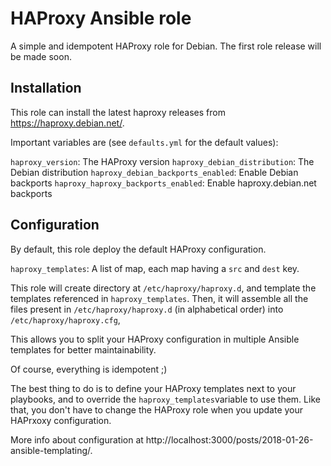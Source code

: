 # HAProxy Ansible role

A simple and idempotent HAProxy role for Debian.
The first role release will be made soon.

## Installation

This role can install the latest haproxy releases from https://haproxy.debian.net/.

Important variables are (see `defaults.yml` for the default values):

`haproxy_version`: The HAProxy version
`haproxy_debian_distribution`: The Debian distribution
`haproxy_debian_backports_enabled`: Enable Debian backports
`haproxy_haproxy_backports_enabled`: Enable haproxy.debian.net backports

## Configuration

By default, this role deploy the default HAProxy configuration.

`haproxy_templates`: A list of map, each map having a `src` and `dest` key.

This role will create directory at `/etc/haproxy/haproxy.d`, and template the templates referenced in `haproxy_templates`. Then, it will assemble all the files present in `/etc/haproxy/haproxy.d` (in alphabetical order) into `/etc/haproxy/haproxy.cfg`,

This allows you to split your HAProxy configuration in multiple Ansible templates for better maintainability.

Of course, everything is idempotent ;)

The best thing to do is to define your HAProxy templates next to your playbooks, and to override the `haproxy_templates`variable to use them. Like that, you don't have to change the HAProxy role when you update your HAPrxoxy configuration.

More info about configuration at http://localhost:3000/posts/2018-01-26-ansible-templating/.
